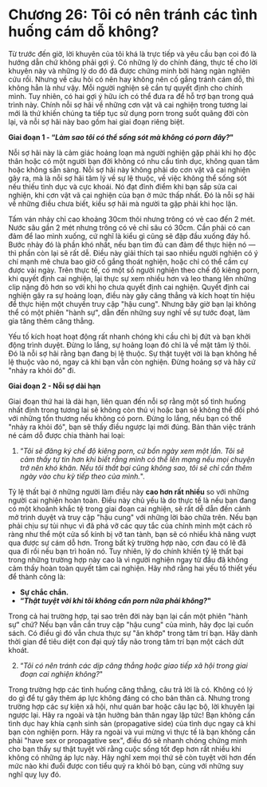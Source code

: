 # Chương 26: Tôi có nên tránh các tình huống cám dỗ không?

Từ trước đến giờ, lời khuyên của tôi khá là trực tiếp và yêu cầu bạn coi đó là hướng dẫn chứ không phải gợi ý. Có những lý do chính đáng, thực tế cho lời khuyên này và những lý do đó đã được chứng minh bởi hàng ngàn nghiên cứu rồi. Nhưng về câu hỏi có nên hay không nên cố gắng tránh cám dỗ, thì không hẳn là như vậy. Mỗi người nghiện sẽ cần tự quyết định cho chính mình. Tuy nhiên, có hai gợi ý hữu ích có thể đưa ra để hỗ trợ bạn trong quá trình này. Chính nỗi sợ hãi về những cơn vật vã cai nghiện trong tương lai mới là thứ khiến chúng ta tiếp tục sử dụng porn trong suốt quãng đời còn lại, và nỗi sợ hãi này bao gồm hai giai đoạn riêng biệt.

**Giai đoạn 1 - “*Làm sao tôi có thể sống sót mà không có porn đây?*"**

Nỗi sợ hãi này là cảm giác hoảng loạn mà người nghiện gặp phải khi họ độc thân hoặc có một người bạn đời không có nhu cầu tình dục, không quan tâm hoặc không sẵn sàng. Nỗi sợ hãi này không phải do cơn vật vã cai nghiện gây ra, mà là nỗi sợ hãi tâm lý về sự lệ thuộc, về việc không thể sống sót nếu thiếu tình dục và cực khoái. Nó đạt đỉnh điểm khi bạn sắp sửa cai nghiện, khi cơn vật vã cai nghiện của bạn ở mức thấp nhất. Đó là nỗi sợ hãi về những điều chưa biết, kiểu sợ hãi mà người ta gặp phải khi học lặn.

Tấm ván nhảy chỉ cao khoảng 30cm thôi nhưng trông có vẻ cao đến 2 mét. Nước sâu gần 2 mét nhưng trông có vẻ chỉ sâu có 30cm. Cần phải có can đảm để lao mình xuống, cứ nghĩ là kiểu gì cũng sẽ đập đầu xuống đáy hồ. Bước nhảy đó là phần khó nhất, nếu bạn tìm đủ can đảm để thực hiện nó — thì phần còn lại sẽ rất dễ. Điều này giải thích tại sao nhiều người nghiện có ý chí mạnh mẽ chưa bao giờ cố gắng thoát nghiện, hoặc chỉ có thể cầm cự được vài ngày. Trên thực tế, có một số người nghiện theo chế độ kiêng porn, khi quyết định cai nghiện, lại thực sự xem nhiều hơn và leo thang lên những clip nặng đô hơn so với khi họ chưa quyết định cai nghiện. Quyết định cai nghiện gây ra sự hoảng loạn, điều này gây căng thẳng và kích hoạt tín hiệu để thực hiện một chuyến truy cập "hậu cung". Nhưng bây giờ bạn lại không thể có một phiên "hành sự", dẫn đến những suy nghĩ về sự tước đoạt, làm gia tăng thêm căng thẳng.

Yếu tố kích hoạt hoạt động rất nhanh chóng khi cầu chì bị đứt và bạn khởi động trình duyệt. Đừng lo lắng, sự hoảng loạn đó chỉ là về mặt tâm lý thôi. Đó là nỗi sợ hãi rằng bạn đang bị lệ thuộc. Sự thật tuyệt vời là bạn không hề lệ thuộc vào nó, ngay cả khi bạn vẫn còn nghiện. Đừng hoảng sợ và hãy cứ "nhảy ra khỏi đó" đi.

**Giai đoạn 2 - Nỗi sợ dài hạn**

Giai đoạn thứ hai là dài hạn, liên quan đến nỗi sợ rằng một số tình huống nhất định trong tương lai sẽ không còn thú vị hoặc bạn sẽ không thể đối phó với những tổn thương nếu không có porn. Đừng lo lắng, nếu bạn có thể "nhảy ra khỏi đó", bạn sẽ thấy điều ngược lại mới đúng. Bản thân việc tránh né cám dỗ được chia thành hai loại:

1. “*Tôi sẽ đăng ký chế độ kiêng porn, cứ bốn ngày xem một lần. Tôi sẽ cảm thấy tự tin hơn khi biết rằng mình có thể lên mạng nếu mọi chuyện trở nên khó khăn. Nếu tôi thất bại cũng không sao, tôi sẽ chỉ cần thêm ngày vào chu kỳ tiếp theo của mình.*".

Tỷ lệ thất bại ở những người làm điều này **cao hơn rất nhiều** so với những người cai nghiện hoàn toàn. Điều này chủ yếu là do thực tế là nếu bạn đang có một khoảnh khắc tệ trong giai đoạn cai nghiện, sẽ rất dễ dẫn đến cảnh mở trình duyệt và truy cập "hậu cung" với những lời bào chữa trên. Nếu bạn phải chịu sự tủi nhục vì đã phá vỡ các quy tắc của chính mình một cách rõ ràng như thể một cửa sổ kính bị vỡ tan tành, bạn sẽ có nhiều khả năng vượt qua được sự cám dỗ hơn. Trong bất kỳ trường hợp nào, cơn đau có lẽ đã qua đi rồi nếu bạn trì hoãn nó. Tuy nhiên, lý do chính khiến tỷ lệ thất bại trong những trường hợp này cao là vì người nghiện ngay từ đầu đã không cảm thấy hoàn toàn quyết tâm cai nghiện. Hãy nhớ rằng hai yếu tố thiết yếu để thành công là:

* **Sự chắc chắn.**
* **“*Thật tuyệt vời khi tôi không cần porn nữa phải không?*"**

Trong cả hai trường hợp, tại sao trên đời này bạn lại cần một phiên "hành sự" chứ? Nếu bạn vẫn cần truy cập "hậu cung" của mình, hãy đọc lại cuốn sách. Có điều gì đó vẫn chưa thực sự "ăn khớp" trong tâm trí bạn. Hãy dành thời gian để tiêu diệt con đại quỷ tẩy não trong tâm trí bạn một cách dứt khoát.

2. “*Tôi có nên tránh các dịp căng thẳng hoặc giao tiếp xã hội trong giai đoạn cai nghiện không?*"

Trong trường hợp các tình huống căng thẳng, câu trả lời là có. Không có lý do gì để tự gây thêm áp lực không đáng có cho bản thân cả. Nhưng trong trường hợp các sự kiện xã hội, như quán bar hoặc câu lạc bộ, lời khuyên lại ngược lại. Hãy ra ngoài và tận hưởng bản thân ngay lập tức! Bạn không cần tình dục hay khía cạnh sinh sản (propagative side) của tình dục ngay cả khi bạn còn nghiện porn. Hãy ra ngoài và vui mừng vì thực tế là bạn không cần phải "have sex or propagative sex", điều đó sẽ nhanh chóng chứng minh cho bạn thấy sự thật tuyệt vời rằng cuộc sống tốt đẹp hơn rất nhiều khi không có những áp lực này. Hãy nghĩ xem mọi thứ sẽ còn tuyệt vời hơn đến mức nào khi đuổi được con tiểu quỷ ra khỏi bỏ bạn, cùng với những suy nghĩ quỵ lụy đó.